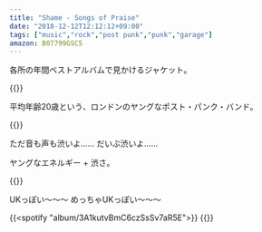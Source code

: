 ```yaml
---
title: "Shame - Songs of Praise"
date: "2018-12-12T12:12:12+09:00"
tags: ["music","rock","post punk","punk","garage"]
amazon: B07799GSC5
---
```


各所の年間ベストアルバムで見かけるジャケット。

{{<youtube src="VE8Tn0NvlDY" title="Shame - Angie">}}

平均年齢20歳という、ロンドンのヤングなポスト・パンク・バンド。

{{<youtube src="7Mz_K1b5rVk" title="Shame - One Rizla">}}

ただ音も声も渋いよ…… だいぶ渋いよ……

ヤングなエネルギー + 渋さ。

{{<youtube src="SYKMLbMfD_M" title="Shame - Lampoon">}}

UKっぽい〜〜〜 めっちゃUKっぽい〜〜〜

{{<spotify "album/3A1kutvBmC6czSsSv7aR5E">}}
{{<amazon asin="B07799GSC5" title="Shame - Songs of Praise">}}
